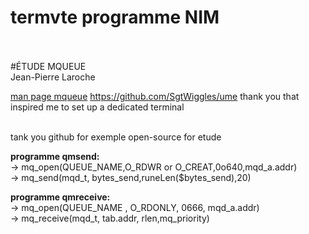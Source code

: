 # termvte programme NIM<br /><br />
#ÉTUDE MQUEUE <br />
Jean-Pierre Laroche<br />

[man page mqueue](https://man7.org/linux/man-pages/man0/mqueue.h.0p.html)
https://github.com/SgtWiggles/ume   thank you that inspired me to set up a dedicated terminal<br />

<br />
tank you github for exemple open-source for etude<br />

**programme qmsend:**<br />
    &rarr;&nbsp;mq_open(QUEUE_NAME,O_RDWR or O_CREAT,0o640,mqd_a.addr)<br />
    &rarr;&nbsp;mq_send(mqd_t, bytes_send,runeLen($bytes_send),20)<br />

**programme qmreceive:**<br />
    &rarr;&nbsp;mq_open(QUEUE_NAME , O_RDONLY, 0666, mqd_a.addr)<br />
    &rarr;&nbsp;mq_receive(mqd_t, tab.addr, rlen,mq_priority)<br />